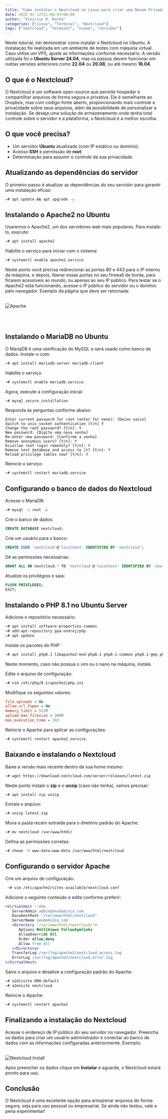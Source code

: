 ```yaml
---
title: "Como instalar o Nextcloud no Linux para criar uma Nuvem Privada!"
date: 2025-02-12T11:00:03+00:00
author: "Vinicius R. Rocha"
categories: ["Linux", "Terminal", "Nextcloud"]
tags: ["nextcloud", "terminal", "nuvem", "servidor"]
---
```


Neste tutorial, irei demonstrar como instalar o Nextcloud no Ubuntu. A instalação foi realizada em um ambiente de testes com máquina virtual. Caso utilize um VPS, ajuste as informações conforme necessário.
A versão utilizada foi o **Ubuntu Server 24.04**, mas os passos devem funcionar em outras versões anteriores como **22.04** ou **20.08**, ou até mesmo **18.04**.

## O que é o Nextcloud?

O Nextcloud é um software open-source que permite hospedar e compartilhar arquivos de forma segura e privativa. Ele é semelhante ao Dropbox, mas com código-fonte aberto, proporcionando mais controle e privacidade sobre seus arquivos, além da possibilidade de personalizar a instalação.
Se deseja uma solução de armazenamento onde tenha total controle sobre o servidor e a plataforma, o Nextcloud é a melhor escolha.

## O que você precisa?

- Um servidor **Ubuntu** atualizado (com IP estático ou domínio);
- Acesso **SSH** e permissão de **root**;
- Determinação para assumir o controle da sua privacidade.

## Atualizando as dependências do servidor

O primeiro passo é atualizar as dependências do seu servidor para garantir uma instalação eficaz:

```bash
~# apt update && apt upgrade -y
```

## Instalando o Apache2 no Ubuntu

Usaremos o Apache2, um dos servidores web mais populares. Para instalá-lo, execute:

```bash
~# apt install apache2
```

Habilite o serviço para iniciar com o sistema:

```bash
~# systemctl enable apache2.service
```

Neste ponto você precisa redirecionar as portas 80 e 443 para o IP interno da máquina, e depois, liberar essas portas no seu firewall de borda, para ficarem acessíveis ao mundo, ou apenas ao seu IP público.
Para testar se o Apache2 está funcionando, acesse o IP público do servidor ou o domínio pelo navegador. Exemplo da página que deve ser retornada:<br><br>

![Apache](/images/apache2.png)

<br><br>
## Instalando o MariaDB no Ubuntu

O MariaDB é uma ramificação do MySQL e será usado como banco de dados. Instale-o com:

```bash
~# apt install mariadb-server mariadb-client
```

Habilite o serviço:

```bash
~# systemctl enable mariadb.service
```

Agora, execute a configuração inicial:

```bash
~# mysql_secure_installation
```

Responda às perguntas conforme abaixo:

```plaintext
Enter current password for root (enter for none): [Deixe vazio]
Switch to unix_socket authentication [Y/n] Y
Change the root password? [Y/n]: Y
New password: [Digite uma nova senha]
Re-enter new password: [Confirme a senha]
Remove anonymous users? [Y/n]: Y
Disallow root login remotely? [Y/n]: Y
Remove test database and access to it? [Y/n]: Y
Reload privilege tables now? [Y/n]: Y
```

Reinicie o serviço:

```bash
~# systemctl restart mariadb.service
```

## Configurando o banco de dados do Nextcloud

Acesse o MariaDB:

```bash
~# mysql -u root -p
```

Crie o banco de dados:

```sql
CREATE DATABASE nextcloud;
```

Crie um usuário para o banco:

```sql
CREATE USER 'nextcloud'@'localhost' IDENTIFIED BY 'nextcloud';
```

Dê as permissões necessárias:

```sql
GRANT ALL ON nextcloud.* TO 'nextcloud'@'localhost' IDENTIFIED BY 'nextcloud' WITH GRANT OPTION;
```

Atualize os privilégios e saia:

```sql
FLUSH PRIVILEGES;
EXIT;
```

## Instalando o PHP 8.1 no Ubuntu Server

Adicione o repositório necessário:

```bash
~# apt install software-properties-common
~# add-apt-repository ppa:ondrej/php
~# apt update
```

Instale os pacotes do PHP:

```bash
~# apt install php8.1 libapache2-mod-php8.1 php8.1-common php8.1-gmp php8.1-curl php8.1-intl php8.1-mbstring php8.1-xmlrpc php8.1-mysql php8.1-gd php8.1-xml php8.1-cli php8.1-zip
```

Neste momento, caso não possua o vim ou o nano na máquina, instale.

Edite o arquivo de configuração:

```bash
~# vim /etc/php/8.1/apache2/php.ini
```

Modifique os seguintes valores:

```ini
file_uploads = On
allow_url_fopen = On
memory_limit = 512M
upload_max_filesize = 300M
max_execution_time = 360
```

Reinicie o Apache para aplicar as configurações:

```bash
~# systemctl restart apache2.service
```

## Baixando e instalando o Nextcloud

Baixe a versão mais recente dentro da sua home mesmo:

```bash
~# wget https://download.nextcloud.com/server/releases/latest.zip
```

Neste ponto instale o **zip** e o **unzip** (caso não tenha), vamos precisar:

```bash
~# apt install zip unzip
```

Extraia o arquivo:

```bash
~# unzip latest.zip
```

Mova a pasta recém extraída para o diretório padrão do Apache:

```bash
~# mv nextcloud /var/www/html/
```

Defina as permissões corretas:

```bash
~# chown -R www-data:www-data /var/www/html/nextcloud
```

## Configurando o servidor Apache

Crie um arquivo de configuração:

```bash
 ~# vim /etc/apache2/sites-available/nextcloud.conf
```

Adicione o seguinte conteúdo e edite conforme preferir:

```apache
<VirtualHost *:80>
   ServerAdmin admin@seudominio.com
   DocumentRoot "/var/www/html/nextcloud"
   ServerName seudominio.com
   <Directory "/var/www/html/nextcloud/">
      Options MultiViews FollowSymlinks
      AllowOverride All
      Order allow,deny
      Allow from all
   </Directory>
   TransferLog /var/log/apache2/nextcloud_access.log
   ErrorLog /var/log/apache2/nextcloud_error.log
</VirtualHost>
```

Salve o arquivo e desative a configuração padrão do Apache:

```bash
~# a2dissite 000-default
~# a2ensite nextcloud
```

Reinicie o Apache:

```bash
~# systemctl restart apache2
```

## Finalizando a instalação do Nextcloud

Acesse o endereço de IP público do seu servidor no navegador. Preencha os dados para criar um usuário administrador e conectar ao banco de dados com as informações configuradas anteriormente. Exemplo:<br><br>

![Nextcloud Install](/images/nextcloud_install.png)

Após preencher os dados clique em **Instalar** e aguarde, o Nextcloud estará pronto para uso.

## Conclusão

O Nextcloud é uma excelente opção para armazenar arquivos de forma segura, seja para uso pessoal ou empresarial. Se ainda não testou, vale a pena experimentar!
